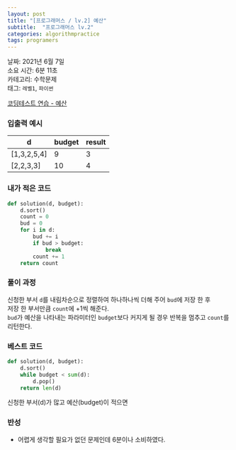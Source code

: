 ```yaml
---
layout: post
title: "[프로그래머스 / lv.2] 예산"
subtitle:  "프로그래머스 lv.2"
categories: algorithmpractice
tags: programers
---
```


날짜: 2021년 6월 7일  
소요 시간: 6분 11초   
카테고리: 수학문제  
태그: `레벨1`, `파이썬`  


[코딩테스트 연습 - 예산](https://programmers.co.kr/learn/courses/30/lessons/12982)

### 입출력 예시  

|d|budget|result|
|---|---|---|
|[1,3,2,5,4]|9|3|
|[2,2,3,3]|10|4|  
    
### 내가 적은 코드
  
```python
def solution(d, budget):
    d.sort()
    count = 0
    bud = 0
    for i in d:
        bud += i
        if bud > budget:
            break
        count += 1
    return count
```
  
### 풀이 과정  
  
신청한 부서 `d`를 내림차순으로 정렬하여 하나하나씩 더해 주어 `bud`에 저장 한 후  
저장 한 부서만큼 `count`에 +1씩 해준다.  
`bud`가 예산을 나타내는 파라미터인 `budget`보다 커지게 될 경우 반복을 멈추고 `count`를 리턴한다.
  
### 베스트 코드
  
```python
def solution(d, budget):
    d.sort()
    while budget < sum(d):
        d.pop()
    return len(d)
```
  
신청한 부서(d)가 많고 예산(budget)이 적으면 
  
### 반성
- 어렵게 생각할 필요가 없던 문제인데 6분이나 소비하였다.  


